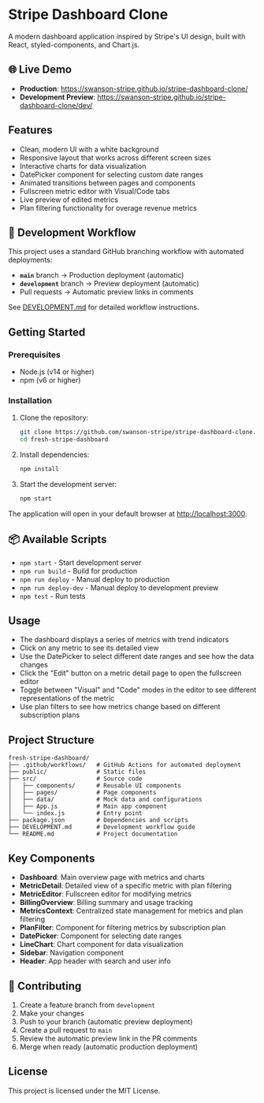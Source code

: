 # Stripe Dashboard Clone

A modern dashboard application inspired by Stripe's UI design, built with React, styled-components, and Chart.js.

## 🌐 Live Demo

- **Production**: https://swanson-stripe.github.io/stripe-dashboard-clone/
- **Development Preview**: https://swanson-stripe.github.io/stripe-dashboard-clone/dev/

## Features

- Clean, modern UI with a white background
- Responsive layout that works across different screen sizes
- Interactive charts for data visualization
- DatePicker component for selecting custom date ranges
- Animated transitions between pages and components
- Fullscreen metric editor with Visual/Code tabs
- Live preview of edited metrics
- Plan filtering functionality for overage revenue metrics

## 🚀 Development Workflow

This project uses a standard GitHub branching workflow with automated deployments:

- **`main`** branch → Production deployment (automatic)
- **`development`** branch → Preview deployment (automatic)
- Pull requests → Automatic preview links in comments

See [DEVELOPMENT.md](./DEVELOPMENT.md) for detailed workflow instructions.

## Getting Started

### Prerequisites

- Node.js (v14 or higher)
- npm (v6 or higher)

### Installation

1. Clone the repository:
   ```bash
   git clone https://github.com/swanson-stripe/stripe-dashboard-clone.git
   cd fresh-stripe-dashboard
   ```

2. Install dependencies:
   ```bash
   npm install
   ```

3. Start the development server:
   ```bash
   npm start
   ```

The application will open in your default browser at [http://localhost:3000](http://localhost:3000).

## 📦 Available Scripts

- `npm start` - Start development server
- `npm run build` - Build for production
- `npm run deploy` - Manual deploy to production
- `npm run deploy-dev` - Manual deploy to development preview
- `npm test` - Run tests

## Usage

- The dashboard displays a series of metrics with trend indicators
- Click on any metric to see its detailed view
- Use the DatePicker to select different date ranges and see how the data changes
- Click the "Edit" button on a metric detail page to open the fullscreen editor
- Toggle between "Visual" and "Code" modes in the editor to see different representations of the metric
- Use plan filters to see how metrics change based on different subscription plans

## Project Structure

```
fresh-stripe-dashboard/
├── .github/workflows/   # GitHub Actions for automated deployment
├── public/              # Static files
├── src/                 # Source code
│   ├── components/      # Reusable UI components
│   ├── pages/           # Page components
│   ├── data/            # Mock data and configurations
│   ├── App.js           # Main app component
│   └── index.js         # Entry point
├── package.json         # Dependencies and scripts
├── DEVELOPMENT.md       # Development workflow guide
└── README.md            # Project documentation
```

## Key Components

- **Dashboard**: Main overview page with metrics and charts
- **MetricDetail**: Detailed view of a specific metric with plan filtering
- **MetricEditor**: Fullscreen editor for modifying metrics
- **BillingOverview**: Billing summary and usage tracking
- **MetricsContext**: Centralized state management for metrics and plan filtering
- **PlanFilter**: Component for filtering metrics by subscription plan
- **DatePicker**: Component for selecting date ranges
- **LineChart**: Chart component for data visualization
- **Sidebar**: Navigation component
- **Header**: App header with search and user info

## 🤝 Contributing

1. Create a feature branch from `development`
2. Make your changes
3. Push to your branch (automatic preview deployment)
4. Create a pull request to `main`
5. Review the automatic preview link in the PR comments
6. Merge when ready (automatic production deployment)

## License

This project is licensed under the MIT License. 